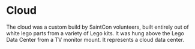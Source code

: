 # Cloud

The cloud was a custom build by SaintCon volunteers, built entirely out of white lego parts from a variety of Lego kits. It was hung above the Lego Data Center from a TV monitor mount. It represents a cloud data center.

